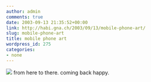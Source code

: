 ```yaml
---
author: admin
comments: true
date: 2003-09-13 21:35:52+00:00
link: http://habi.gna.ch/2003/09/13/mobile-phone-art/
slug: mobile-phone-art
title: mobile phone art
wordpress_id: 275
categories:
- none
---
```


[![](http://habi.gna.ch/blog/images/rueckenwind-tm.jpg)](http://habi.gna.ch/blog/images/rueckenwind.jpg)
from here to there.
coming back happy.
